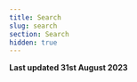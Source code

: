 ```yaml
---
title: Search
slug: search
section: Search
hidden: true
---
```


**Last updated 31st August 2023**

